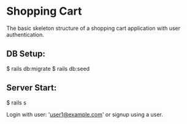 # Shopping Cart

The basic skeleton structure of a shopping cart application with user authentication.

## DB Setup:
$ rails db:migrate
$ rails db:seed

## Server Start:
$ rails s


Login with user: 'user1@example.com' or signup using a user.

